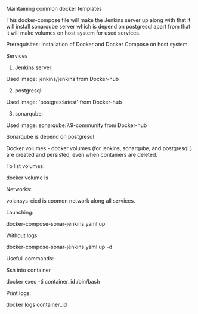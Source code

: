 Maintaining common docker templates

This docker-compose file will  make the Jenkins server up along with that it will install sonarqube server which is depend on  postgresql  apart from that it will make volumes on host system for used services.

Prerequisites:
 Installation of  Docker and Docker Compose on host system.

Services

1) Jenkins server:

Used  image: jenkins/jenkins from Docker-hub 

2) postgresql:

 Used image: 'postgres:latest' from Docker-hub

3)  sonarqube:

Used  image: sonarqube:7.9-community from Docker-hub

Sonarqube is depend on postgresql 

Docker volumes:-
 docker volumes (for jenkins, sonarqube, and postgresql ) are created and persisted, even when containers are deleted.

To list volumes:

docker volume ls

Networks:

volansys-cicd is coomon network along all services.

Launching:

docker-compose-sonar-jenkins.yaml up

Without logs

docker-compose-sonar-jenkins.yaml up -d 


Usefull commands:-

Ssh into container

docker exec -ti container_id /bin/bash

Print logs:

docker logs container_id
